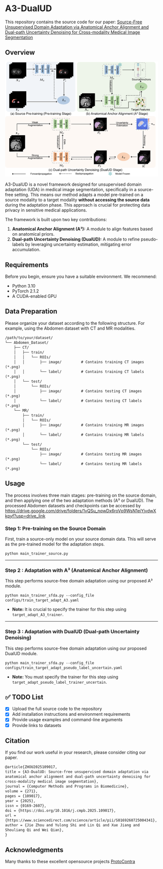 # A3-DualUD
This repository contains the source code for our paper: [Source-Free Unsupervised Domain Adaptation via Anatomical Anchor Alignment and Dual-path Uncertainty Denoising for Cross-modality Medical Image Segmentation](https://www.sciencedirect.com/science/article/abs/pii/S0169260725004341)

## Overview

![](./Overview.png)

A3-DualUD is a novel framework designed for unsupervised domain adaptation (UDA) in medical image segmentation, specifically in a source-free setting. This means our method adapts a model pre-trained on a source modality to a target modality **without accessing the source data** during the adaptation phase. This approach is crucial for protecting data privacy in sensitive medical applications.

The framework is built upon two key contributions:

1. **Anatomical Anchor Alignment (A³):** A module to align features based on anatomical priors.
2. **Dual-path Uncertainty Denoising (DualUD):** A module to refine pseudo-labels by leveraging uncertainty estimation, mitigating error accumulation.

## Requirements

Before you begin, ensure you have a suitable environment. We recommend:

- Python 3.10
- PyTorch 2.1.2
- A CUDA-enabled GPU

## Data Preparation

Please organize your dataset according to the following structure. For example, using the Abdomen dataset with CT and MR modalities. 

```
/path/to/your/dataset/
└── Abdomen_Dataset/
    ├── CT/
    │   ├── train/
    │   │   └── ROIs/
    │   │       ├── image/         # Contains training CT images (*.png)
    │   │       └── label/         # Contains training CT labels (*.png)
    │   └── test/
    │       └── ROIs/
    │           ├── image/         # Contains testing CT images (*.png)
    │           └── label/         # Contains testing CT labels (*.png)
    └── MR/
        ├── train/
        │   └── ROIs/
        │       ├── image/         # Contains training MR images (*.png)
        │       └── label/         # Contains training MR labels (*.png)
        └── test/
            └── ROIs/
                ├── image/         # Contains testing MR images (*.png)
                └── label/         # Contains testing MR labels (*.png)
```

## Usage

The process involves three main stages: pre-training on the source domain, and then applying one of the two adaptation methods (A³ or DualUD). The processed Abdomen datasets and checkpoints can be accessed by https://drive.google.com/drive/folders/1vQSu_nqwDx6roVp9WsN1eiYjvdwXkpyf?usp=drive_link

### Step 1: Pre-training on the Source Domain

First, train a source-only model on your source domain data. This will serve as the pre-trained model for the adaptation steps.

```
python main_trainer_source.py
```

------

### Step 2 : Adaptation with A³ (Anatomical Anchor Alignment)

This step performs source-free domain adaptation using our proposed A³ module.

```
python main_trainer_sfda.py --config_file configs/train_target_adapt_A3.yaml
```

- **Note:** It is crucial to specify the trainer for this step using `target_adapt_A3_trainer`.

------

### Step 3 : Adaptation with DualUD (Dual-path Uncertainty Denoising)

This step performs source-free domain adaptation using our proposed DualUD module.

```
python main_trainer_sfda.py --config_file configs/train_target_adapt_pseudo_label_uncertain.yaml
```

- **Note:** You must specify the trainer for this step using `target_adapt_pseudo_label_trainer_uncertain`.
## ✅ TODO List

- [x] Upload the full source code to the repository
- [x] Add installation instructions and environment requirements
- [x] Provide usage examples and command-line arguments
- [x] Provide links to datasets
## Citation

If you find our work useful in your research, please consider citing our paper.

```
@article{ZHOU2025109017,
title = {A3-DualUD: Source-free unsupervised domain adaptation via anatomical anchor alignment and dual-path uncertainty denoising for cross-modality medical image segmentation},
journal = {Computer Methods and Programs in Biomedicine},
volume = {271},
pages = {109017},
year = {2025},
issn = {0169-2607},
doi = {https://doi.org/10.1016/j.cmpb.2025.109017},
url = {https://www.sciencedirect.com/science/article/pii/S0169260725004341},
author = {Jie Zhou and Yulong Shi and Lin Qi and Xue Jiang and Shouliang Qi and Wei Qian},
}
```

## Acknowledgments

Many thanks to these excellent opensource projects
[ProtoContra](https://github.com/CSCYQJ/MICCAI23-ProtoContra-SFDA)
